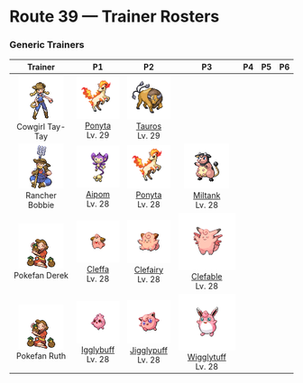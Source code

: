 # Route 39 — Trainer Rosters

### Generic Trainers

| Trainer | P1 | P2 | P3 | P4 | P5 | P6 |
|:-------:|:--:|:--:|:--:|:--:|:--:|:--:|
| ![Cowgirl Tay-Tay](../../assets/trainers/cowgirl.png "Cowgirl Tay-Tay")<br>Cowgirl Tay-Tay | ![Ponyta](../../assets/sprites/ponyta/front.gif "Ponyta: Its hind legs, which have hooves that are harder than diamond, kick back at any presence it senses behind it.")<br>[Ponyta](../../pokemon/ponyta.md/)<br>Lv. 29 | ![Tauros](../../assets/sprites/tauros/front.gif "Tauros: After heightening its will to fight by whipping itself with its three tails, it charges at full speed.")<br>[Tauros](../../pokemon/tauros.md/)<br>Lv. 29 |
| ![Rancher Bobbie](../../assets/trainers/rancher.png "Rancher Bobbie")<br>Rancher Bobbie | ![Aipom](../../assets/sprites/aipom/front.gif "Aipom: It lives atop tall trees. When leaping from branch to branch, it deftly uses its tail for balance.")<br>[Aipom](../../pokemon/aipom.md/)<br>Lv. 28 | ![Ponyta](../../assets/sprites/ponyta/front.gif "Ponyta: Its hind legs, which have hooves that are harder than diamond, kick back at any presence it senses behind it.")<br>[Ponyta](../../pokemon/ponyta.md/)<br>Lv. 28 | ![Miltank](../../assets/sprites/miltank/front.gif "Miltank: If it is around babies, the milk it produces contains much more nutrition than usual.")<br>[Miltank](../../pokemon/miltank.md/)<br>Lv. 28 |
| ![Pokefan Derek](../../assets/trainers/pokefan.png "Pokefan Derek")<br>Pokefan Derek | ![Cleffa](../../assets/sprites/cleffa/front.gif "Cleffa: When numerous meteors illuminate the night sky, sightings of CLEFFA strangely increase.")<br>[Cleffa](../../pokemon/cleffa.md/)<br>Lv. 28 | ![Clefairy](../../assets/sprites/clefairy/front.gif "Clefairy: Its adorable behavior and cry make it highly popular. However, this cute Pokémon is rarely found.")<br>[Clefairy](../../pokemon/clefairy.md/)<br>Lv. 28 | ![Clefable](../../assets/sprites/clefable/front.gif "Clefable: Its very sensitive ears let it distinguish distant sounds. As a result, it prefers quiet places.")<br>[Clefable](../../pokemon/clefable.md/)<br>Lv. 28 |
| ![Pokefan Ruth](../../assets/trainers/pokefan.png "Pokefan Ruth")<br>Pokefan Ruth | ![Igglybuff](../../assets/sprites/igglybuff/front.gif "Igglybuff: Its extremely flexible and elastic body makes it bounce continuously--anytime, anywhere.")<br>[Igglybuff](../../pokemon/igglybuff.md/)<br>Lv. 28 | ![Jigglypuff](../../assets/sprites/jigglypuff/front.gif "Jigglypuff: Looking into its cute, round eyes causes it to sing a relaxing melody, inducing its enemies to sleep.")<br>[Jigglypuff](../../pokemon/jigglypuff.md/)<br>Lv. 28 | ![Wigglytuff](../../assets/sprites/wigglytuff/front.gif "Wigglytuff: It has a very fine fur. Take care not to make it angry, or it may inflate steadily and hit with a body slam.")<br>[Wigglytuff](../../pokemon/wigglytuff.md/)<br>Lv. 28 |

